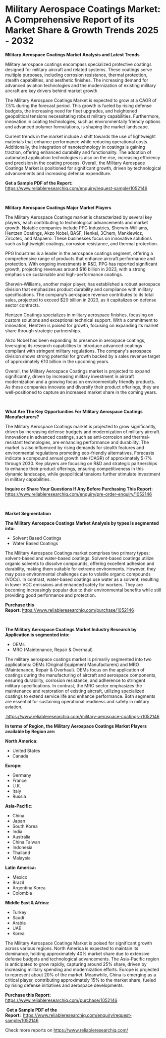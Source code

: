 <p><h1>Military Aerospace Coatings Market: A Comprehensive Report of its Market Share & Growth Trends 2025 - 2032</h1></p><p><strong>Military Aerospace Coatings Market Analysis and Latest Trends</strong></p>
<p><p>Military aerospace coatings encompass specialized protective coatings designed for military aircraft and related systems. These coatings serve multiple purposes, including corrosion resistance, thermal protection, stealth capabilities, and aesthetic finishes. The increasing demand for advanced aviation technologies and the modernization of existing military aircraft are key drivers behind market growth.</p><p>The Military Aerospace Coatings Market is expected to grow at a CAGR of 7.5% during the forecast period. This growth is fueled by rising defense budgets, the increasing need for fleet upgrades, and heightened geopolitical tensions necessitating robust military capabilities. Furthermore, innovation in coating technologies, such as environmentally friendly options and advanced polymer formulations, is shaping the market landscape.</p><p>Current trends in the market include a shift towards the use of lightweight materials that enhance performance while reducing operational costs. Additionally, the integration of nanotechnology in coatings is gaining traction, offering enhanced durability and functionality. The adoption of automated application technologies is also on the rise, increasing efficiency and precision in the coating process. Overall, the Military Aerospace Coatings Market is positioned for significant growth, driven by technological advancements and increasing defense expenditure.</p></p>
<p><strong>Get a Sample PDF of the Report:&nbsp;</strong> <a href="https://www.reliableresearchiq.com/enquiry/request-sample/1052146?utm_campaign=2455&utm_medium=2&utm_source=Github&utm_content=ia&utm_term=01042025&utm_id=military-aerospace-coatings">https://www.reliableresearchiq.com/enquiry/request-sample/1052146</a></p>
<p>&nbsp;</p>
<p><strong>Military Aerospace Coatings Major Market Players</strong></p>
<p><p>The Military Aerospace Coatings market is characterized by several key players, each contributing to technological advancements and market growth. Notable companies include PPG Industries, Sherwin-Williams, Hentzen Coatings, Akzo Nobel, BASF, Henkel, 3Chem, Mankiewicz, Zircotec, and Mapaero. These businesses focus on innovative solutions such as lightweight coatings, corrosion resistance, and thermal protection.</p><p>PPG Industries is a leader in the aerospace coatings segment, offering a comprehensive range of products that enhance aircraft performance and protection. With ongoing investments in R&D, PPG has reported significant growth, projecting revenues around $16 billion in 2023, with a strong emphasis on sustainable and high-performance coatings.</p><p>Sherwin-Williams, another major player, has established a robust aerospace division that emphasizes product durability and compliance with military specifications. The company’s aerospace revenue contributes to its total sales, projected to exceed $20 billion in 2023, as it capitalizes on defense sector contracts.</p><p>Hentzen Coatings specializes in military aerospace finishes, focusing on custom solutions and exceptional technical support. With a commitment to innovation, Hentzen is poised for growth, focusing on expanding its market share through strategic partnerships.</p><p>Akzo Nobel has been expanding its presence in aerospace coatings, leveraging its research capabilities to introduce advanced coatings compliant with stringent military regulations. The company's aerospace division shows strong potential for growth backed by a sales revenue target of approximately €10 billion in the upcoming years.</p><p>Overall, the Military Aerospace Coatings market is projected to expand significantly, driven by increasing military investment in aircraft modernization and a growing focus on environmentally friendly products. As these companies innovate and diversify their product offerings, they are well-positioned to capture an increased market share in the coming years.</p></p>
<p>&nbsp;</p>
<p><strong>What Are The Key Opportunities For Military Aerospace Coatings Manufacturers?</strong></p>
<p><p>The Military Aerospace Coatings market is projected to grow significantly, driven by increasing defense budgets and modernization of military aircraft. Innovations in advanced coatings, such as anti-corrosion and thermal-resistant technologies, are enhancing performance and durability. The market is also influenced by rising demands for stealth features and environmental regulations promoting eco-friendly alternatives. Forecasts indicate a compound annual growth rate (CAGR) of approximately 5-7% through 2030. Key players are focusing on R&D and strategic partnerships to enhance their product offerings, ensuring competitiveness in this dynamic landscape, while geopolitical tensions further stimulate investment in military capabilities.</p></p>
<p><strong>Inquire or Share Your Questions If Any Before Purchasing This Report:</strong> <a href="https://www.reliableresearchiq.com/enquiry/pre-order-enquiry/1052146?utm_campaign=2455&utm_medium=2&utm_source=Github&utm_content=ia&utm_term=01042025&utm_id=military-aerospace-coatings">https://www.reliableresearchiq.com/enquiry/pre-order-enquiry/1052146</a></p>
<p>&nbsp;</p>
<p><strong>Market Segmentation</strong></p>
<p><strong>The Military Aerospace Coatings Market Analysis by types is segmented into:</strong></p>
<p><ul><li>Solvent Based Coatings</li><li>Water Based Coatings</li></ul></p>
<p><p>The Military Aerospace Coatings market comprises two primary types: solvent-based and water-based coatings. Solvent-based coatings utilize organic solvents to dissolve compounds, offering excellent adhesion and durability, making them suitable for extreme environments. However, they may pose environmental challenges due to volatile organic compounds (VOCs). In contrast, water-based coatings use water as a solvent, resulting in lower VOC emissions and enhanced safety for workers. They are becoming increasingly popular due to their environmental benefits while still providing good performance and protection.</p></p>
<p><strong>Purchase this Report:&nbsp;</strong><a href="https://www.reliableresearchiq.com/purchase/1052146?utm_campaign=2455&utm_medium=2&utm_source=Github&utm_content=ia&utm_term=01042025&utm_id=military-aerospace-coatings">https://www.reliableresearchiq.com/purchase/1052146</a></p>
<p>&nbsp;</p>
<p><strong>The Military Aerospace Coatings Market Industry Research by Application is segmented into:</strong></p>
<p><ul><li>OEMs</li><li>MRO (Maintenance, Repair & Overhaul)</li></ul></p>
<p><p>The military aerospace coatings market is primarily segmented into two applications: OEMs (Original Equipment Manufacturers) and MRO (Maintenance, Repair & Overhaul). OEMs focus on the application of coatings during the manufacturing of aircraft and aerospace components, ensuring durability, corrosion resistance, and adherence to stringent military specifications. In contrast, the MRO sector emphasizes the maintenance and restoration of existing aircraft, utilizing specialized coatings to extend service life and enhance performance. Both segments are essential for sustaining operational readiness and safety in military aviation.</p></p>
<p><a href="https://www.reliableresearchiq.com/military-aerospace-coatings-r1052146?utm_campaign=2455&utm_medium=2&utm_source=Github&utm_content=ia&utm_term=01042025&utm_id=military-aerospace-coatings">&nbsp;https://www.reliableresearchiq.com/military-aerospace-coatings-r1052146</a></p>
<p><strong>In terms of Region, the Military Aerospace Coatings Market Players available by Region are:</strong></p>
<p>
    <p> <strong> North America: </strong>
        <ul>
            <li>United States</li>
            <li>Canada</li>
        </ul>
        </p> 
    <p> <strong> Europe: </strong>
        <ul>
            <li>Germany</li>
            <li>France</li>
            <li>U.K.</li>
            <li>Italy</li>
            <li>Russia</li>
        </ul>
        </p> 
    <p> <strong> Asia-Pacific: </strong>
        <ul>
            <li>China</li>
            <li>Japan</li>
            <li>South Korea</li>
            <li>India</li>
            <li>Australia</li>
            <li>China Taiwan</li>
            <li>Indonesia</li>
            <li>Thailand</li>
            <li>Malaysia</li>
        </ul>
        </p> 
    <p> <strong> Latin America: </strong>
        <ul>
            <li>Mexico</li>
            <li>Brazil</li>
            <li>Argentina Korea</li>
            <li>Colombia</li>
        </ul>
        </p> 
    <p> <strong> Middle East & Africa: </strong>
        <ul>
            <li>Turkey</li>
            <li>Saudi</li>
            <li>Arabia</li>
            <li>UAE</li>
            <li>Korea</li>
        </ul>
    </p>
    </p>
<p><p>The Military Aerospace Coatings Market is poised for significant growth across various regions. North America is expected to maintain its dominance, holding approximately 40% market share due to extensive defense budgets and technological advancements. The Asia-Pacific region is anticipated to grow rapidly, capturing around 25% share, driven by increasing military spending and modernization efforts. Europe is projected to represent about 20% of the market. Meanwhile, China is emerging as a critical player, contributing approximately 15% to the market share, fueled by rising defense initiatives and aerospace developments.</p></p>
<p><strong>Purchase this Report: </strong><a href="https://www.reliableresearchiq.com/purchase/1052146?utm_campaign=2455&utm_medium=2&utm_source=Github&utm_content=ia&utm_term=01042025&utm_id=military-aerospace-coatings">https://www.reliableresearchiq.com/purchase/1052146</a></p>
<p>&nbsp;<strong>Get a Sample PDF of the Report:&nbsp;&nbsp;</strong><a href="https://www.reliableresearchiq.com/enquiry/request-sample/1052146?utm_campaign=2455&utm_medium=2&utm_source=Github&utm_content=ia&utm_term=01042025&utm_id=military-aerospace-coatings">https://www.reliableresearchiq.com/enquiry/request-sample/1052146</a></p>
<p><strong></strong></p>
<p>Check more reports on <a href="https://www.reliableresearchiq.com/?utm_campaign=2455&utm_medium=2&utm_source=Github&utm_content=ia&utm_term=01042025&utm_id=military-aerospace-coatings">https://www.reliableresearchiq.com/</a></p>